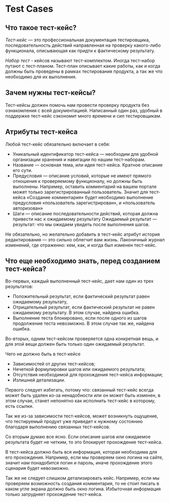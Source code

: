 # Test Cases

## Что такое тест-кейс?

*Тест-кейс* — это профессиональная документация тестировщика, последовательность действий направленная на проверку какого-либо функционала, описывающая как придти к фактическому результату.

*Набор тест* - кейсов называют тест-комплектом. Иногда тест-набор путают с тест-планом. Тест-план описывает какие работы, как и когда должны быть проведены в рамках тестирования продукта, а так же что необходимо для их выполнения.

## Зачем нужны тест-кейсы?

Тест-кейсы должен помочь нам провести проверку продукта без ознакомления с всей документацией. Написанный один раз, удобный в поддержке тест-кейс сэкономит много времени и сил тестировщикам.

## Атрибуты тест-кейса

Любой тест-кейс обязательно включает в себя:

- Уникальный идентификатор тест-кейса — необходим для удобной организации хранения и навигации по нашим тест-наборам.
 - Название — основная тема, или идея тест-кейса. Кратное описание его сути.
- Предусловия — описание условий, которые не имеют прямого отношения к проверяемому функционалу, но должны быть выполнены.
Например, оставить комментарий на вашем портале может только зарегистрированный пользователь. Значит для тест-кейса «Создание комментария» будет необходимо выполнение предусловия «пользователь зарегистрирован», и «пользователь авторизован»
- Шаги — описание последовательности действий, которая должна привести нас к ожидаемому результату
Ожидаемый результат — результат: что мы ожидаем увидеть после выполнения шагов.


Не обязательно, но желательно добавить в тест-кейс атрибут история редактирования — это сильно облегчит вам жизнь. Лаконичный журнал изменений, где отраженно: кем, как, и когда был изменен тест-кейс.

## Что еще необходимо знать, перед созданием тест-кейса?

Во-первых, каждый выполненный тест-кейс, дает нам один из трех результатов:

 - Положительный результат, если фактический результат равен ожидаемому результату,
 - Отрицательный результат, если фактический результат не равен ожидаемому результату. В этом случае, найдена ошибка.
 - Выполнение теста блокировано, если после одного из шагов продолжение теста невозможно. В этом случае так же, найдена ошибка.

Во-вторых, одним тест-кейсом проверяется одна конкретная вещь, и для этой вещи должен быть только один ожидаемый результат.

Чего не должно быть в тест-кейсе

- Зависимостей от других тест-кейсов;
- Нечеткой формулировки шагов или ожидаемого результата;
- Отсутствия необходимой для прохождения тест-кейса информации;
- Излишней детализации.

Первого следует избегать, потому что: связанный тест-кейс всегда может быть удален из-за ненадобности или он может быть изменен, в этом случае, станет непонятно как исполнить тест-кейс в которому, есть ссылки.

Так же из-за зависимости тест-кейсов, может возникнуть ощущение, что тестируемый продукт уже приведет к нужному состоянию благодаря выполнению связанных тест-кейсов.

Со вторым думаю все ясно. Если описание шагов или ожидаемое результата будет не четким, то это блокирует прохождение тест-кейса.

В тест-кейса должно быть вся информация, которая необходима для его прохождения. Например, если мы проверяем окно логина на сайте, значит нам понадобится логин и пароль, иначе прохождение этого сценария будет невозможно.

Так же не следует слишком детализировать кейс. Например, если мы проверяем возможность создания комментария, то не стоит писать в каком угле экрана должно быть окно логина. Избыточная информация только затрудняет прохождение тест-кейса.